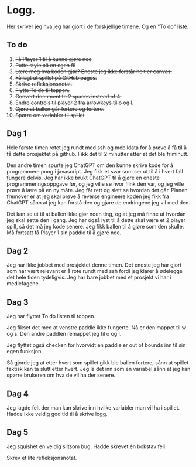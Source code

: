 # Logg. 
Her skriver jeg hva jeg har gjort i de forskjellige timene. Og en "To do" liste.

## To do
1. ~~Få Player 1 til å kunne gjøre noe~~
2. ~~Putte style på en egen fil~~
3. ~~Lære meg hva koden gjør? Eneste jeg ikke forstår helt er canvas.~~
4. ~~Få lagt ut spillet på GitHub pages.~~
5. ~~Skrive refleksjonsnotat.~~
6. ~~Flytte To do til toppen.~~
7. ~~Convert document to 2 spaces instead of 4.~~
8. ~~Endre controls til player 2 fra arrowkeys til o og l.~~
9. ~~Gjøre at ballen går fortere og fortere.~~
10. ~~Spørre om variabler til spillet~~

## Dag 1
Hele første timen rotet jeg rundt med ssh og mobildata for å prøve å få til å få dette prosjektet på github. Fikk det til 2 minutter etter at det ble friminutt.

Den andre timen spurte jeg ChatGPT om den kunne skrive kode for å programmere pong i javascript. Jeg fikk et svar som ser ut til å i hvert fall fungere delvis. 
Jeg har ikke brukt ChatGPT til å gjøre en eneste programmeringsoppgave før, og jeg ville se hvor flink den var, og  jeg ville prøve å lære på en ny måte. Jeg får rett og slett se hvordan det går. Planen fremover er at jeg skal prøve å reverse engineere koden jeg fikk fra ChatGPT sånn at jeg kan forstå den og gjøre de endringene jeg vil med den.

Det kan se ut til at ballen ikke gjør noen ting, og at jeg må finne ut hvordan jeg skal sette den i gang. Jeg har også lyst til å dette skal være et 2 player spill, så det må jeg kode senere. 
Jeg fikk ballen til å gjøre som den skulle. Må fortsatt få Player 1 sin paddle til å gjøre noe.

## Dag 2
Jeg har ikke jobbet med prosjektet denne timen. Det eneste jeg har gjort som har vært relevant er å rote rundt med ssh fordi jeg klarer å ødelegge det hele tiden tydeligvis. Jeg har bare jobbet med et prosjekt vi har i mediefagene.

## Dag 3
Jeg har flyttet To do listen til toppen.

Jeg fikset det med at venstre paddle ikke fungerte. Nå er den mappet til w og s. Den andre paddlen remappet jeg til o og l.

Jeg flyttet også checken for hvorvidt en paddle er out of bounds inn til sin egen funksjon.

Så gjorde jeg at etter hvert som spillet gikk ble ballen fortere, sånn at spillet faktisk kan ta slutt etter hvert. Jeg la det inn som en variabel sånn at jeg kan spørre brukeren om hva de vil ha der senere.

## Dag 4
Jeg lagde felt der man kan skrive inn hvilke variabler man vil ha i spillet. Hadde ikke veldig god tid til å skrive logg.

## Dag 5
Jeg squishet en veldig slitsom bug. Hadde skrevet én bokstav feil.

Skrev et lite refleksjonsnotat.